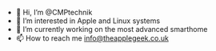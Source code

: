 - 👋 Hi, I’m @CMPtechnik
- 👀 I’m interested in Apple and Linux systems
- 🌱 I’m currently working on the most advanced smarthome
- 📫 How to reach me info@theapplegeek.co.uk

<!---
CMPtechnik/CMPtechnik is a ✨ special ✨ repository because its `README.md` (this file) appears on your GitHub profile.
You can click the Preview link to take a look at your changes.
--->
